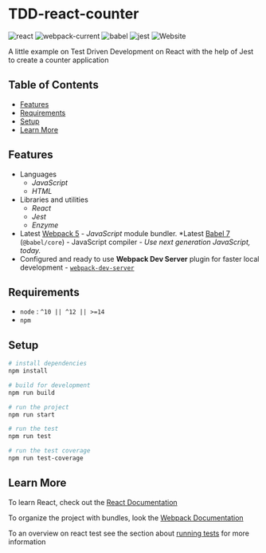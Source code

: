 # TDD-react-counter

![react](https://img.shields.io/badge/react-17.0.2-green?logo=react)
![webpack-current](https://img.shields.io/badge/webpack-5.36.0-green?logo=webpack)
![babel](https://img.shields.io/badge/babel-7.13.16-green?logo=babel)
![jest](https://img.shields.io/badge/jest-26.6.3-green?logo=jest)
![Website](https://img.shields.io/badge/web--site-up-green)

A little example on Test Driven Development on React with the help of Jest to create a counter application

## Table of Contents
* [Features](#features)
* [Requirements](#requirements)
* [Setup](#setup)
* [Learn More](#learnmore)

## Features

* Languages
    * *JavaScript*
    * *HTML*
* Libraries and utilities
    * *React*
    * *Jest*
    * *Enzyme*
* Latest [Webpack 5](https://github.com/webpack/webpack) - *JavaScript* module bundler. 
*Latest [Babel 7](https://github.com/babel/babel) (`@babel/core`) - JavaScript compiler - _Use next generation JavaScript, today._
* Configured and ready to use **Webpack Dev Server** plugin for faster local development - [`webpack-dev-server`](https://webpack.js.org/configuration/dev-server/)

## Requirements

* `node` : `^10 || ^12 || >=14`
* `npm`

## Setup

``` bash
# install dependencies
npm install

# build for development
npm run build

# run the project
npm run start

# run the test
npm run test

# run the test coverage
npm run test-coverage 
```


## Learn More

To learn React, check out the [React Documentation](https://reactjs.org/)

To organize the project with bundles, look the [Webpack Documentation](https://webpack.js.org/)

To an overview on react test see the section about [running tests](https://create-react-app.dev/docs/running-tests/) for more information



